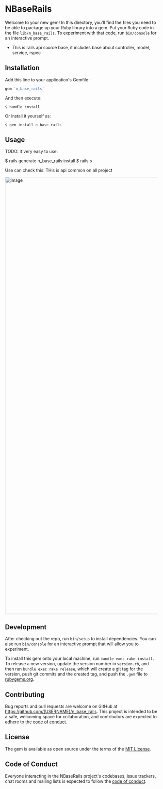 # NBaseRails

Welcome to your new gem! In this directory, you'll find the files you need to be able to package up your Ruby library into a gem. Put your Ruby code in the file `lib/n_base_rails`. To experiment with that code, run `bin/console` for an interactive prompt.

* This is rails api source base, it includes base about controller, model, service, rspec 

## Installation

Add this line to your application's Gemfile:

```ruby
gem 'n_base_rails'
```

And then execute:

    $ bundle install

Or install it yourself as:

    $ gem install n_base_rails

## Usage

TODO: 
It very easy to use: 

$ rails generate n_base_rails:install
$ rails s

Use can check this: THis is api common on all project

<img width="1435" alt="image" src="https://user-images.githubusercontent.com/40078077/230737005-d0b9b30b-918f-4e33-825a-c3b6be3f4606.png">

 
## Development

After checking out the repo, run `bin/setup` to install dependencies. You can also run `bin/console` for an interactive prompt that will allow you to experiment.

To install this gem onto your local machine, run `bundle exec rake install`. To release a new version, update the version number in `version.rb`, and then run `bundle exec rake release`, which will create a git tag for the version, push git commits and the created tag, and push the `.gem` file to [rubygems.org](https://rubygems.org).

## Contributing

Bug reports and pull requests are welcome on GitHub at https://github.com/[USERNAME]/n_base_rails. This project is intended to be a safe, welcoming space for collaboration, and contributors are expected to adhere to the [code of conduct](https://github.com/[USERNAME]/n_base_rails/blob/master/CODE_OF_CONDUCT.md).

## License

The gem is available as open source under the terms of the [MIT License](https://opensource.org/licenses/MIT).

## Code of Conduct

Everyone interacting in the NBaseRails project's codebases, issue trackers, chat rooms and mailing lists is expected to follow the [code of conduct](https://github.com/[USERNAME]/n_base_rails/blob/master/CODE_OF_CONDUCT.md).
